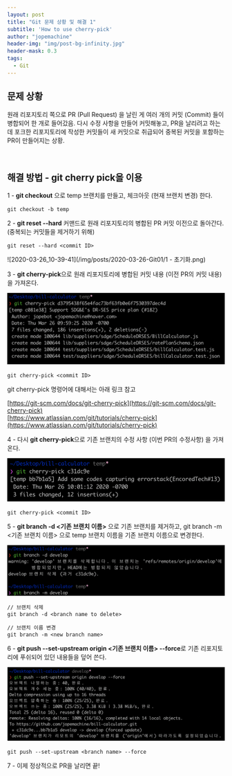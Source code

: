 ```yaml
---
layout: post
title: "Git 문제 상황 및 해결 1"
subtitle: 'How to use cherry-pick'
author: "jopemachine"
header-img: "img/post-bg-infinity.jpg"
header-mask: 0.3
tags:
  - Git
---
```


## 문제 상황 

원래 리포지토리 쪽으로 PR (Pull Request) 을 날린 게 여러 개의 커밋 (Commit) 들이 병합되어 한 개로 들어갔음.
다시 수정 사항을 만들어 커밋해놓고, PR을 날리려고 하는데 포크한 리포지토리에 작성한 커밋들이 새 커밋으로 취급되어 중복된 커밋을 포함하는 PR이 만들어지는 상황.

<br>

## 해결 방법 - git cherry pick을 이용

1 - **git checkout** 으로 temp 브랜치를 만들고, 체크아웃 (현재 브랜치 변경) 한다.

```git
git checkout -b temp
```

2 - **git reset --hard** 커맨드로 원래 리포지토리의 병합된 PR 커밋 이전으로 돌아간다. (중복되는 커밋들을 제거하기 위해)

```git
git reset --hard <commit ID>
```

![2020-03-26_10-39-41](/img/posts/2020-03-26-Git01/1 - 초기화.png)

3 - **git cherry-pick**으로 원래 리포지토리에 병합된 커밋 내용 (이전 PR의 커밋 내용) 을 가져온다.

![2020-03-26_10-39-41](/img/posts/2020-03-26-Git01/2020-03-26_10-39-41.png)

```git
git cherry-pick <commit ID>
```

git cherry-pick 명령어에 대해서는 아래 링크 참고

[https://git-scm.com/docs/git-cherry-pick](https://git-scm.com/docs/git-cherry-pick)
<br>
[https://www.atlassian.com/git/tutorials/cherry-pick](https://www.atlassian.com/git/tutorials/cherry-pick)

4 - 다시 **git cherry-pick**으로 기존 브랜치의 수정 사항 (이번 PR의 수정사항) 을 가져온다.

![2020-03-26_10-39-41](/img/posts/2020-03-26-Git01/2020-03-26_10-41-43.png)

```git
git cherry-pick <commit ID>
```

5 - **git branch -d <기존 브랜치 이름>** 으로 기존 브랜치를 제거하고, git branch -m <기존 브랜치 이름> 으로 temp 브랜치 이름을 기존 브랜치 이름으로 변경한다.

![2020-03-26_10-39-41](/img/posts/2020-03-26-Git01/2020-03-26_10-44-33.png)

```git
// 브랜치 삭제
git branch -d <branch name to delete>
```

```git
// 브랜치 이름 변경 
git branch -m <new branch name>
```

6 - **git push --set-upstream origin <기존 브랜치 이름> --force**로 기존 리포지토리에 푸쉬되어 있던 내용들을 덮어 쓴다.

![2020-03-26_10-39-41](/img/posts/2020-03-26-Git01/2020-03-26_10-46-36.png)

```git
git push --set-upstream <branch name> --force
```



7 - 이제 정상적으로 PR을 날리면 끝!






